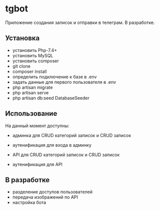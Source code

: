 
# tgbot

Приложение создания записок и отправки в телеграм. В разработке.

## Установка

- установить Php-7.4+
- установить MySQL
- установить composer
- git clone 
- composer install
- определить подключение к базе в .env
- задать данные для первого пользователя в .env
- php artisan migrate
- php artisan serve
- php artisan db:seed DatabaseSeeder

## Использование

На данный момент доступны:

- админка для CRUD категорий записок и CRUD записок
- аутенификация для входа в админку

- API для CRUD категорий записок и CRUD записок
- аутенификация для API

## В разработке

- разделение доступов пользователей
- передача изображений по API
- настройка бота